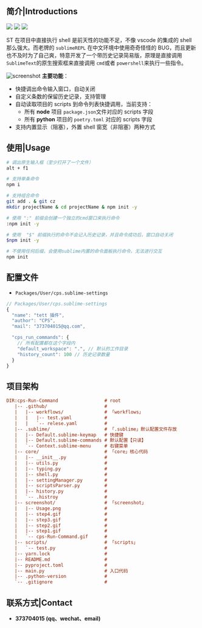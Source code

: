 ## 简介|Introductions

<div>
    <img flex="left" src="https://img.shields.io/badge/python-%3E%3D3.8.0-3776AB"/>
    <img flex="left" src="https://img.shields.io/badge/Sublime%20Text-FF9800?style=flat&logo=Sublime%20Text&logoColor=white"/>
    <img flex="left" src="https://img.shields.io/github/license/caoxiemeihao/electron-vite-vue?style=flat"/>
</div>

ST 在项目中直接执行 shell 是前天性的功能不足，不像 vscode 的集成的 shell 那么强大。而老牌的 `sublimeREPL` 在中文环境中使用奇奇怪怪的 BUG，而且更新也不及时为了自己爽，特意开发了一个带历史记录简易版，原理是直接调用 `SublimeText`的原生搜索框来直接调用 `cmd`或者 `powershell`来执行一些指令。

![screenshot](./screenshot/cps-Run-Command.gif "screenshot")
**主要功能**：

- 快捷调出命令输入窗口，自动关闭
- 自定义条数的保留历史记录，支持管理
- 自动读取项目的 scripts 到命令列表快捷调用，当前支持：
  - 所有 **node** 项目 `package.json`文件对应的 scripts 字段
  - 所有 **python** 项目的 `poetry.toml` 对应的 scripts 字段
- 支持内置显示（阻塞），外置 shell 窗宽（非阻塞）两种方式

## 使用|Usage

```bash
# 调出原生输入框（至少打开了一个文件）
alt + f1

# 支持单条命令
npm i

# 支持组合命令
git add . & git cz
mkdir projectName & cd projectName & npm init -y

# 使用 ":" 前缀会创建一个独立的cmd窗口来执行命令
:npm init -y

# 使用  "$" 前缀执行的命令不会记入历史记录，并且命令成功后，窗口自动关闭
$npm init -y

# 不使用任何后缀，会使用sublime内置的命令面板执行命令，无法进行交互
npm init
```

## 配置文件

- `Packages/User/cps.sublime-settings`

```javascript
// Packages/User/cps.sublime-settings
{
  "name": "tett 插件",
  "author": "CPS",
  "mail": "373704015@qq.com",

  "cps_run_commands": {
    // 所有配置都在这个字段内
    "default_workspace": ".", // 默认的工作目录
    "history_count": 100 // 历史记录数量
  }
}
```

## 项目架构

```ini
DIR:cps-Run-Command                 # root
   |-- .github/                     #
   |   |-- workflows/               # 「workflows」
   |   |   |-- test.yaml            #
   |   |   `-- relese.yaml          #
   |-- .sublime/                    # 「.sublime」默认配置文件存放
   |   |-- Default.sublime-keymap   # 快捷键
   |   |-- Default.sublime-commands # 默认配置【只读】
   |   `-- Context.sublime-menu     # 右键菜单
   |-- core/                        # 「core」核心代码
   |   |-- __init__.py              #
   |   |-- utils.py                 #
   |   |-- typing.py                #
   |   |-- shell.py                 #
   |   |-- settingManager.py        #
   |   |-- scriptsParser.py         #
   |   |-- history.py               #
   |   `-- .histroy                 #
   |-- screenshot/                  # 「screenshot」
   |   |-- Usage.png                #
   |   |-- step4.gif                #
   |   |-- step3.gif                #
   |   |-- step2.gif                #
   |   |-- step1.gif                #
   |   `-- cps-Run-Command.gif      #
   |-- scripts/                     # 「scripts」
   |   `-- test.py                  #
   |-- yarn.lock                    #
   |-- README.md                    #
   |-- pyproject.toml               #
   |-- main.py                      # 入口代码
   |-- .python-version              #
   `-- .gitignore                   #

```

## 联系方式|Contact

- **373704015 (qq、wechat、email)**
